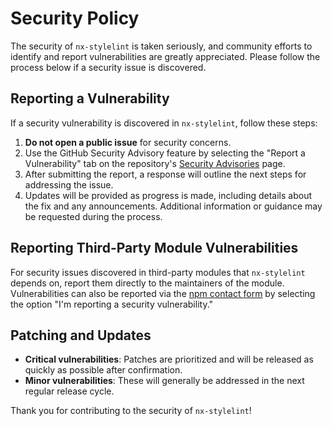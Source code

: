 # Security Policy

The security of `nx-stylelint` is taken seriously, and community efforts to identify and report vulnerabilities are greatly appreciated. Please follow the process below if a security issue is discovered.

## Reporting a Vulnerability

If a security vulnerability is discovered in `nx-stylelint`, follow these steps:

1. **Do not open a public issue** for security concerns.
2. Use the GitHub Security Advisory feature by selecting the "Report a Vulnerability" tab on the repository's [Security Advisories](https://github.com/Phillip9587/nx-stylelint/security/advisories) page.
3. After submitting the report, a response will outline the next steps for addressing the issue.
4. Updates will be provided as progress is made, including details about the fix and any announcements. Additional information or guidance may be requested during the process.

## Reporting Third-Party Module Vulnerabilities

For security issues discovered in third-party modules that `nx-stylelint` depends on, report them directly to the maintainers of the module. Vulnerabilities can also be reported via the [npm contact form](https://www.npmjs.com/support) by selecting the option "I'm reporting a security vulnerability."

## Patching and Updates

- **Critical vulnerabilities**: Patches are prioritized and will be released as quickly as possible after confirmation.
- **Minor vulnerabilities**: These will generally be addressed in the next regular release cycle.

Thank you for contributing to the security of `nx-stylelint`!
